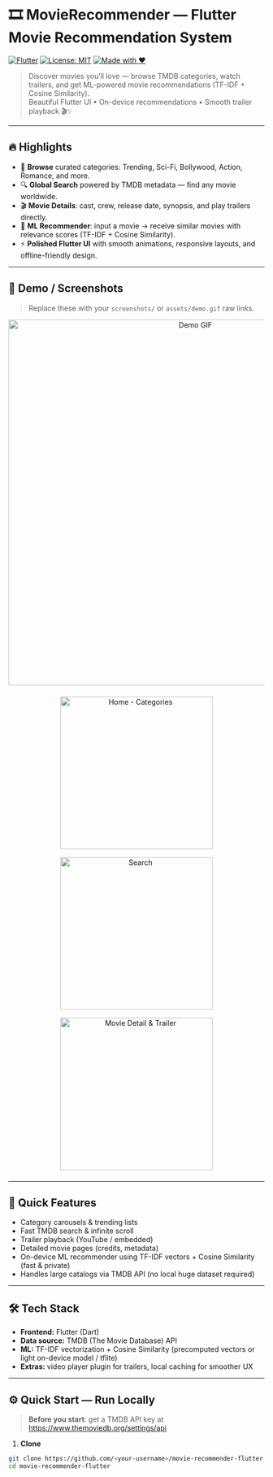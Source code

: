 # 🎞️ MovieRecommender — Flutter Movie Recommendation System

[![Flutter](https://img.shields.io/badge/Flutter-%20%F0%9F%9A%80-blue)]()
[![License: MIT](https://img.shields.io/badge/License-MIT-green)]()
[![Made with ❤️](https://img.shields.io/badge/Made%20with-%E2%9D%A4-red)]()

> Discover movies you’ll love — browse TMDB categories, watch trailers, and get ML-powered movie recommendations (TF-IDF + Cosine Similarity).  
> Beautiful Flutter UI • On-device recommendations • Smooth trailer playback 🎬✨

---

## 🔥 Highlights
- 🔎 **Browse** curated categories: Trending, Sci-Fi, Bollywood, Action, Romance, and more.  
- 🔍 **Global Search** powered by TMDB metadata — find any movie worldwide.  
- 🎬 **Movie Details**: cast, crew, release date, synopsis, and play trailers directly.  
- 🧠 **ML Recommender**: input a movie → receive similar movies with relevance scores (TF-IDF + Cosine Similarity).  
- ⚡ **Polished Flutter UI** with smooth animations, responsive layouts, and offline-friendly design.

---

## 🎥 Demo / Screenshots
> Replace these with your `screenshots/` or `assets/demo.gif` raw links.

<p align="center">
  <img src="screenshots/demo.gif" alt="Demo GIF" width="720" />
</p>

<p align="center">
  <img src="screenshots/home.png" width="300" alt="Home - Categories" style="margin:8px">
  <img src="screenshots/search.png" width="300" alt="Search" style="margin:8px">
  <img src="screenshots/detail.png" width="300" alt="Movie Detail & Trailer" style="margin:8px">
</p>

---

## 🧭 Quick Features
- Category carousels & trending lists  
- Fast TMDB search & infinite scroll  
- Trailer playback (YouTube / embedded)  
- Detailed movie pages (credits, metadata)  
- On-device ML recommender using TF-IDF vectors + Cosine Similarity (fast & private)  
- Handles large catalogs via TMDB API (no local huge dataset required)

---

## 🛠️ Tech Stack
- **Frontend:** Flutter (Dart)  
- **Data source:** TMDB (The Movie Database) API  
- **ML:** TF-IDF vectorization + Cosine Similarity (precomputed vectors or light on-device model / tflite)  
- **Extras:** video player plugin for trailers, local caching for smoother UX

---

## ⚙️ Quick Start — Run Locally

> **Before you start**: get a TMDB API key at https://www.themoviedb.org/settings/api

1. **Clone**
```bash
git clone https://github.com/<your-username>/movie-recommender-flutter.git
cd movie-recommender-flutter
